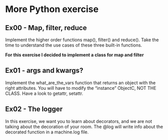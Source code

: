 # More Python exercise

## Ex00 - Map, filter, reduce

Implement the higher order functions map(), filter() and reduce(). Take the time to understand the use
cases of these three built-in functions.

__For this exercise I decided to implement a class for map and filter__

## Ex01 - args and kwargs?

Implement the what_are_the_vars function that returns an object with the right attributes.
You will have to modify the “instance” ObjectC, NOT THE CLASS.
Have a look to getattr, setattr.

## Ex02 - The logger

In this exercise, we want you to learn about decorators, and we are not talking about the decoration of your
room.
The @log will write info about the decorated function in a machine.log file.

